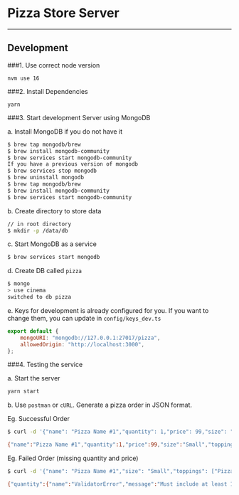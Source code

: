 # Pizza Store Server

---

## Development

###1. Use correct node version

```
nvm use 16
```

###2. Install Dependencies

```
yarn
```

###3. Start development Server using MongoDB

a. Install MongoDB if you do not have it

```bash
$ brew tap mongodb/brew
$ brew install mongodb-community
$ brew services start mongodb-community
If you have a previous version of mongodb
$ brew services stop mongodb
$ brew uninstall mongodb
$ brew tap mongodb/brew
$ brew install mongodb-community
$ brew services start mongodb-community
```

b. Create directory to store data

```bash
// in root directory
$ mkdir -p /data/db
```

c. Start MongoDB as a service

```bash
$ brew services start mongodb
```

d. Create DB called `pizza`

```bash
$ mongo
> use cinema
switched to db pizza
```

e. Keys for development is already configured for you. If you want to change them, you can update in `config/keys_dev.ts`

```js
export default {
    mongoURI: "mongodb://127.0.0.1:27017/pizza",
    allowedOrigin: "http://localhost:3000",
};
```

###4. Testing the service

a. Start the server

```bash
yarn start
```

b. Use `postman` or `cURL`. Generate a pizza order in JSON format.

Eg. Successful Order

```bash
$ curl -d '{"name": "Pizza Name #1","quantity": 1,"price": 99,"size": "Small","toppings": ["Pizza Topping #9","Pizza Topping #8"]}' -H 'Content-Type: application/json' http://localhost:8080/api/orders

{"name":"Pizza Name #1","quantity":1,"price":99,"size":"Small","toppings":["Pizza Topping #9","Pizza Topping #8"],"_id":"61ac8d86aa91a2a887492c48","createdAt":"2021-12-05T09:59:34.435Z","updatedAt":"2021-12-05T09:59:34.435Z","__v":0}%
```

Eg. Failed Order (missing quantity and price)

```bash
$ curl -d '{"name": "Pizza Name #1","size": "Small","toppings": ["Pizza Topping #9","Pizza Topping #8"]}' -H 'Content-Type: application/json' http://localhost:8080/api/orders

{"quantity":{"name":"ValidatorError","message":"Must include at least 1 unit","properties":{"message":"Must include at least 1 unit","type":"required","path":"quantity"},"kind":"required","path":"quantity"},"price":{"name":"ValidatorError","message":"Price cannot be left empty","properties":{"message":"Price cannot be left empty","type":"required","path":"price"},"kind":"required","path":"price"}}
```
